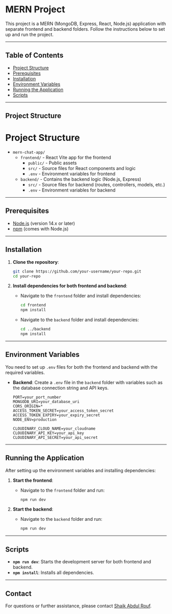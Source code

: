 # MERN Project

This project is a MERN (MongoDB, Express, React, Node.js) application with separate frontend and backend folders. Follow the instructions below to set up and run the project.

---

## Table of Contents

- [Project Structure](#project-structure)
- [Prerequisites](#prerequisites)
- [Installation](#installation)
- [Environment Variables](#environment-variables)
- [Running the Application](#running-the-application)
- [Scripts](#scripts)

---

## Project Structure
# Project Structure

- `mern-chat-app/`
  - `frontend/` - React Vite app for the frontend
    - `public/` - Public assets
    - `src/` - Source files for React components and logic
    - `.env` - Environment variables for frontend
  - `backend/` - Contains the backend logic (Node.js, Express)
    - `src/` - Source files for backend (routes, controllers, models, etc.)
    - `.env` - Environment variables for backend

---

## Prerequisites

- [Node.js](https://nodejs.org/) (version 14.x or later)
- [npm](https://www.npmjs.com/) (comes with Node.js)

---

## Installation

1. **Clone the repository**:

    ```bash
    git clone https://github.com/your-username/your-repo.git
    cd your-repo
    ```

2. **Install dependencies for both frontend and backend**:

    - Navigate to the `frontend` folder and install dependencies:

      ```bash
      cd frontend
      npm install
      ```

    - Navigate to the `backend` folder and install dependencies:

      ```bash
      cd ../backend
      npm install
      ```

---

## Environment Variables

You need to set up `.env` files for both the frontend and backend with the required variables.


- **Backend**: Create a `.env` file in the `backend` folder with variables such as the database connection string and API keys.

    ```plaintext
    PORT=your_port_number
    MONGODB_URI=your_database_uri
    CORS_ORIGIN=*
    ACCESS_TOKEN_SECRET=your_access_token_secret
    ACCESS_TOKEN_EXPIRY=your_expiry_secret
    NODE_ENV=production

    CLOUDINARY_CLOUD_NAME=your_cloudname
    CLOUDINARY_API_KEY=your_api_key
    CLOUDINARY_API_SECRET=your_api_secret
    ```

---

## Running the Application

After setting up the environment variables and installing dependencies:

1. **Start the frontend**:

    - Navigate to the `frontend` folder and run:

      ```bash
      npm run dev
      ```

2. **Start the backend**:

    - Navigate to the `backend` folder and run:

      ```bash
      npm run dev
      ```

---

## Scripts

- **`npm run dev`**: Starts the development server for both frontend and backend.
- **`npm install`**: Installs all dependencies.

---


## Contact

For questions or further assistance, please contact [Shaik Abdul Rouf](mailto:abdulroufshaik123@gmail.com).

